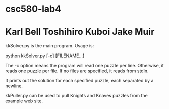 csc580-lab4
===========
Karl Bell
Toshihiro Kuboi
Jake Muir
===========

kkSolver.py is the main program. Usage is:

python kkSolver.py [-c] [FILENAME...]

The -c option means the program will read one puzzle per line. Otherwise, it 
reads one puzzle per file. If no files are specified, it reads from stdin.

It prints out the solution for each specified puzzle, each separated by a 
newline.

kkPuller.py can be used to pull Knights and Knaves puzzles from the example web
site.
